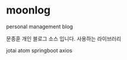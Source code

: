 # moonlog
personal management blog

문종훈 개인 블로그 소스 입니다.
사용하는 라이브러리

jotai atom
springboot
axios       